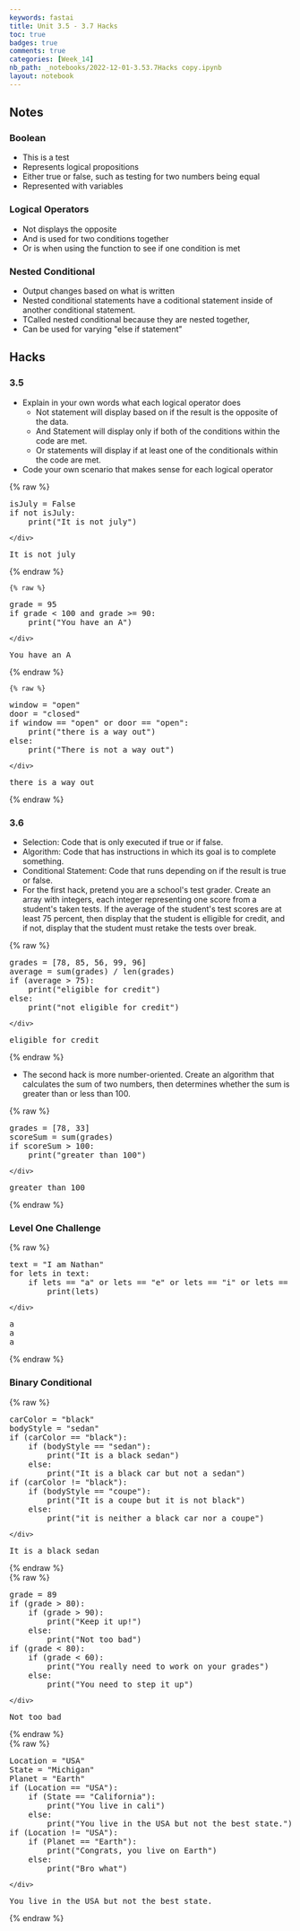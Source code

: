 ```yaml
---
keywords: fastai
title: Unit 3.5 - 3.7 Hacks
toc: true 
badges: true
comments: true
categories: [Week_14]
nb_path: _notebooks/2022-12-01-3.53.7Hacks copy.ipynb
layout: notebook
---
```


<!--
#################################################
### THIS FILE WAS AUTOGENERATED! DO NOT EDIT! ###
#################################################
# file to edit: _notebooks/2022-12-01-3.53.7Hacks copy.ipynb
-->

<div class="container" id="notebook-container">
        
<div class="cell border-box-sizing text_cell rendered"><div class="inner_cell">
<div class="text_cell_render border-box-sizing rendered_html">
<h2 id="Notes">Notes<a class="anchor-link" href="#Notes"> </a></h2><h3 id="Boolean">Boolean<a class="anchor-link" href="#Boolean"> </a></h3><ul>
<li>This is a test</li>
<li>Represents logical propositions</li>
<li>Either true or false, such as testing for two numbers being equal</li>
<li>Represented with variables</li>
</ul>
<h3 id="Logical-Operators">Logical Operators<a class="anchor-link" href="#Logical-Operators"> </a></h3><ul>
<li>Not displays the opposite</li>
<li>And is used for two conditions together</li>
<li>Or is when using the function to see if one condition is met</li>
</ul>
<h3 id="Nested-Conditional">Nested Conditional<a class="anchor-link" href="#Nested-Conditional"> </a></h3><ul>
<li>Output changes based on what is written</li>
<li>Nested conditional statements have a coditional statement inside of another conditional statement.</li>
<li>TCalled nested conditional because they are nested together,</li>
<li>Can be used for varying "else if statement"</li>
</ul>

</div>
</div>
</div>
<div class="cell border-box-sizing text_cell rendered"><div class="inner_cell">
<div class="text_cell_render border-box-sizing rendered_html">
<h2 id="Hacks">Hacks<a class="anchor-link" href="#Hacks"> </a></h2><h3 id="3.5">3.5<a class="anchor-link" href="#3.5"> </a></h3><ul>
<li>Explain in your own words what each logical operator does<ul>
<li>Not statement will display based on if the result is the opposite of the data. </li>
<li>And Statement will display only if both of the conditions within the code are met.</li>
<li>Or statements will display if at least one of the conditionals within the code are met.</li>
</ul>
</li>
<li>Code your own scenario that makes sense for each logical operator</li>
</ul>

</div>
</div>
</div>
    {% raw %}
    
<div class="cell border-box-sizing code_cell rendered">
<div class="input">

<div class="inner_cell">
    <div class="input_area">
<div class=" highlight hl-ipython3"><pre><span></span><span class="n">isJuly</span> <span class="o">=</span> <span class="kc">False</span>
<span class="k">if</span> <span class="ow">not</span> <span class="n">isJuly</span><span class="p">:</span>
    <span class="nb">print</span><span class="p">(</span><span class="s2">&quot;It is not july&quot;</span><span class="p">)</span>
</pre></div>

    </div>
</div>
</div>

<div class="output_wrapper">
<div class="output">

<div class="output_area">

<div class="output_subarea output_stream output_stdout output_text">
<pre>It is not july
</pre>
</div>
</div>

</div>
</div>

</div>
    {% endraw %}

    {% raw %}
    
<div class="cell border-box-sizing code_cell rendered">
<div class="input">

<div class="inner_cell">
    <div class="input_area">
<div class=" highlight hl-ipython3"><pre><span></span><span class="n">grade</span> <span class="o">=</span> <span class="mi">95</span>
<span class="k">if</span> <span class="n">grade</span> <span class="o">&lt;</span> <span class="mi">100</span> <span class="ow">and</span> <span class="n">grade</span> <span class="o">&gt;=</span> <span class="mi">90</span><span class="p">:</span>
    <span class="nb">print</span><span class="p">(</span><span class="s2">&quot;You have an A&quot;</span><span class="p">)</span>
</pre></div>

    </div>
</div>
</div>

<div class="output_wrapper">
<div class="output">

<div class="output_area">

<div class="output_subarea output_stream output_stdout output_text">
<pre>You have an A
</pre>
</div>
</div>

</div>
</div>

</div>
    {% endraw %}

    {% raw %}
    
<div class="cell border-box-sizing code_cell rendered">
<div class="input">

<div class="inner_cell">
    <div class="input_area">
<div class=" highlight hl-ipython3"><pre><span></span><span class="n">window</span> <span class="o">=</span> <span class="s2">&quot;open&quot;</span>
<span class="n">door</span> <span class="o">=</span> <span class="s2">&quot;closed&quot;</span>
<span class="k">if</span> <span class="n">window</span> <span class="o">==</span> <span class="s2">&quot;open&quot;</span> <span class="ow">or</span> <span class="n">door</span> <span class="o">==</span> <span class="s2">&quot;open&quot;</span><span class="p">:</span>
    <span class="nb">print</span><span class="p">(</span><span class="s2">&quot;there is a way out&quot;</span><span class="p">)</span>
<span class="k">else</span><span class="p">:</span>
    <span class="nb">print</span><span class="p">(</span><span class="s2">&quot;There is not a way out&quot;</span><span class="p">)</span>
</pre></div>

    </div>
</div>
</div>

<div class="output_wrapper">
<div class="output">

<div class="output_area">

<div class="output_subarea output_stream output_stdout output_text">
<pre>there is a way out
</pre>
</div>
</div>

</div>
</div>

</div>
    {% endraw %}

<div class="cell border-box-sizing text_cell rendered"><div class="inner_cell">
<div class="text_cell_render border-box-sizing rendered_html">
<h3 id="3.6">3.6<a class="anchor-link" href="#3.6"> </a></h3><ul>
<li>Selection: Code that is only executed if true or if false.</li>
<li>Algorithm: Code that has instructions in which its goal is to complete something.</li>
<li>Conditional Statement: Code that runs depending on if the result is true or false.</li>
<li>For the first hack, pretend you are a school's test grader. Create an array with integers, each integer representing one score from a student's taken tests. If the average of the student's test scores are at least 75 percent, then display that the student is elligible for credit, and if not, display that the student must retake the tests over break. </li>
</ul>

</div>
</div>
</div>
    {% raw %}
    
<div class="cell border-box-sizing code_cell rendered">
<div class="input">

<div class="inner_cell">
    <div class="input_area">
<div class=" highlight hl-ipython3"><pre><span></span><span class="n">grades</span> <span class="o">=</span> <span class="p">[</span><span class="mi">78</span><span class="p">,</span> <span class="mi">85</span><span class="p">,</span> <span class="mi">56</span><span class="p">,</span> <span class="mi">99</span><span class="p">,</span> <span class="mi">96</span><span class="p">]</span>
<span class="n">average</span> <span class="o">=</span> <span class="nb">sum</span><span class="p">(</span><span class="n">grades</span><span class="p">)</span> <span class="o">/</span> <span class="nb">len</span><span class="p">(</span><span class="n">grades</span><span class="p">)</span>
<span class="k">if</span> <span class="p">(</span><span class="n">average</span> <span class="o">&gt;</span> <span class="mi">75</span><span class="p">):</span>
    <span class="nb">print</span><span class="p">(</span><span class="s2">&quot;eligible for credit&quot;</span><span class="p">)</span>
<span class="k">else</span><span class="p">:</span>
    <span class="nb">print</span><span class="p">(</span><span class="s2">&quot;not eligible for credit&quot;</span><span class="p">)</span>
</pre></div>

    </div>
</div>
</div>

<div class="output_wrapper">
<div class="output">

<div class="output_area">

<div class="output_subarea output_stream output_stdout output_text">
<pre>eligible for credit
</pre>
</div>
</div>

</div>
</div>

</div>
    {% endraw %}

<div class="cell border-box-sizing text_cell rendered"><div class="inner_cell">
<div class="text_cell_render border-box-sizing rendered_html">
<ul>
<li>The second hack is more number-oriented. Create an algorithm that calculates the sum of two numbers, then determines whether the sum is greater than or less than 100.</li>
</ul>

</div>
</div>
</div>
    {% raw %}
    
<div class="cell border-box-sizing code_cell rendered">
<div class="input">

<div class="inner_cell">
    <div class="input_area">
<div class=" highlight hl-ipython3"><pre><span></span><span class="n">grades</span> <span class="o">=</span> <span class="p">[</span><span class="mi">78</span><span class="p">,</span> <span class="mi">33</span><span class="p">]</span>
<span class="n">scoreSum</span> <span class="o">=</span> <span class="nb">sum</span><span class="p">(</span><span class="n">grades</span><span class="p">)</span>
<span class="k">if</span> <span class="n">scoreSum</span> <span class="o">&gt;</span> <span class="mi">100</span><span class="p">:</span>
    <span class="nb">print</span><span class="p">(</span><span class="s2">&quot;greater than 100&quot;</span><span class="p">)</span>
</pre></div>

    </div>
</div>
</div>

<div class="output_wrapper">
<div class="output">

<div class="output_area">

<div class="output_subarea output_stream output_stdout output_text">
<pre>greater than 100
</pre>
</div>
</div>

</div>
</div>

</div>
    {% endraw %}

<div class="cell border-box-sizing text_cell rendered"><div class="inner_cell">
<div class="text_cell_render border-box-sizing rendered_html">
<h3 id="Level-One-Challenge">Level One Challenge<a class="anchor-link" href="#Level-One-Challenge"> </a></h3>
</div>
</div>
</div>
    {% raw %}
    
<div class="cell border-box-sizing code_cell rendered">
<div class="input">

<div class="inner_cell">
    <div class="input_area">
<div class=" highlight hl-ipython3"><pre><span></span><span class="n">text</span> <span class="o">=</span> <span class="s2">&quot;I am Nathan&quot;</span>
<span class="k">for</span> <span class="n">lets</span> <span class="ow">in</span> <span class="n">text</span><span class="p">:</span>
    <span class="k">if</span> <span class="n">lets</span> <span class="o">==</span> <span class="s2">&quot;a&quot;</span> <span class="ow">or</span> <span class="n">lets</span> <span class="o">==</span> <span class="s2">&quot;e&quot;</span> <span class="ow">or</span> <span class="n">lets</span> <span class="o">==</span> <span class="s2">&quot;i&quot;</span> <span class="ow">or</span> <span class="n">lets</span> <span class="o">==</span> <span class="s2">&quot;o&quot;</span> <span class="ow">or</span> <span class="n">lets</span> <span class="o">==</span> <span class="s2">&quot;u&quot;</span><span class="p">:</span>
        <span class="nb">print</span><span class="p">(</span><span class="n">lets</span><span class="p">)</span>
</pre></div>

    </div>
</div>
</div>

<div class="output_wrapper">
<div class="output">

<div class="output_area">

<div class="output_subarea output_stream output_stdout output_text">
<pre>a
a
a
</pre>
</div>
</div>

</div>
</div>

</div>
    {% endraw %}

<div class="cell border-box-sizing text_cell rendered"><div class="inner_cell">
<div class="text_cell_render border-box-sizing rendered_html">
<h3 id="Binary-Conditional">Binary Conditional<a class="anchor-link" href="#Binary-Conditional"> </a></h3><!-- ![]({{ site.baseurl }}/images/Flowchart1.png "ex1") -->
</div>
</div>
</div>
    {% raw %}
    
<div class="cell border-box-sizing code_cell rendered">
<div class="input">

<div class="inner_cell">
    <div class="input_area">
<div class=" highlight hl-ipython3"><pre><span></span><span class="n">carColor</span> <span class="o">=</span> <span class="s2">&quot;black&quot;</span>
<span class="n">bodyStyle</span> <span class="o">=</span> <span class="s2">&quot;sedan&quot;</span>
<span class="k">if</span> <span class="p">(</span><span class="n">carColor</span> <span class="o">==</span> <span class="s2">&quot;black&quot;</span><span class="p">):</span>
    <span class="k">if</span> <span class="p">(</span><span class="n">bodyStyle</span> <span class="o">==</span> <span class="s2">&quot;sedan&quot;</span><span class="p">):</span>
        <span class="nb">print</span><span class="p">(</span><span class="s2">&quot;It is a black sedan&quot;</span><span class="p">)</span>
    <span class="k">else</span><span class="p">:</span>
        <span class="nb">print</span><span class="p">(</span><span class="s2">&quot;It is a black car but not a sedan&quot;</span><span class="p">)</span>
<span class="k">if</span> <span class="p">(</span><span class="n">carColor</span> <span class="o">!=</span> <span class="s2">&quot;black&quot;</span><span class="p">):</span>
    <span class="k">if</span> <span class="p">(</span><span class="n">bodyStyle</span> <span class="o">==</span> <span class="s2">&quot;coupe&quot;</span><span class="p">):</span>
        <span class="nb">print</span><span class="p">(</span><span class="s2">&quot;It is a coupe but it is not black&quot;</span><span class="p">)</span>
    <span class="k">else</span><span class="p">:</span>
        <span class="nb">print</span><span class="p">(</span><span class="s2">&quot;it is neither a black car nor a coupe&quot;</span><span class="p">)</span>
</pre></div>

    </div>
</div>
</div>

<div class="output_wrapper">
<div class="output">

<div class="output_area">

<div class="output_subarea output_stream output_stdout output_text">
<pre>It is a black sedan
</pre>
</div>
</div>

</div>
</div>

</div>
    {% endraw %}

<div class="cell border-box-sizing text_cell rendered"><div class="inner_cell">
<div class="text_cell_render border-box-sizing rendered_html">
<!-- ![]({{ site.baseurl }}/images/Flowchart2.png "ex2") -->
</div>
</div>
</div>
    {% raw %}
    
<div class="cell border-box-sizing code_cell rendered">
<div class="input">

<div class="inner_cell">
    <div class="input_area">
<div class=" highlight hl-ipython3"><pre><span></span><span class="n">grade</span> <span class="o">=</span> <span class="mi">89</span>
<span class="k">if</span> <span class="p">(</span><span class="n">grade</span> <span class="o">&gt;</span> <span class="mi">80</span><span class="p">):</span>
    <span class="k">if</span> <span class="p">(</span><span class="n">grade</span> <span class="o">&gt;</span> <span class="mi">90</span><span class="p">):</span>
        <span class="nb">print</span><span class="p">(</span><span class="s2">&quot;Keep it up!&quot;</span><span class="p">)</span>
    <span class="k">else</span><span class="p">:</span>
        <span class="nb">print</span><span class="p">(</span><span class="s2">&quot;Not too bad&quot;</span><span class="p">)</span>
<span class="k">if</span> <span class="p">(</span><span class="n">grade</span> <span class="o">&lt;</span> <span class="mi">80</span><span class="p">):</span>
    <span class="k">if</span> <span class="p">(</span><span class="n">grade</span> <span class="o">&lt;</span> <span class="mi">60</span><span class="p">):</span>
        <span class="nb">print</span><span class="p">(</span><span class="s2">&quot;You really need to work on your grades&quot;</span><span class="p">)</span>
    <span class="k">else</span><span class="p">:</span>
        <span class="nb">print</span><span class="p">(</span><span class="s2">&quot;You need to step it up&quot;</span><span class="p">)</span>
</pre></div>

    </div>
</div>
</div>

<div class="output_wrapper">
<div class="output">

<div class="output_area">

<div class="output_subarea output_stream output_stdout output_text">
<pre>Not too bad
</pre>
</div>
</div>

</div>
</div>

</div>
    {% endraw %}

<div class="cell border-box-sizing text_cell rendered"><div class="inner_cell">
<div class="text_cell_render border-box-sizing rendered_html">
<!-- ![]({{ site.baseurl }}/images/Flowchart3.png "ex3") -->
</div>
</div>
</div>
    {% raw %}
    
<div class="cell border-box-sizing code_cell rendered">
<div class="input">

<div class="inner_cell">
    <div class="input_area">
<div class=" highlight hl-ipython3"><pre><span></span><span class="n">Location</span> <span class="o">=</span> <span class="s2">&quot;USA&quot;</span>
<span class="n">State</span> <span class="o">=</span> <span class="s2">&quot;Michigan&quot;</span>
<span class="n">Planet</span> <span class="o">=</span> <span class="s2">&quot;Earth&quot;</span>
<span class="k">if</span> <span class="p">(</span><span class="n">Location</span> <span class="o">==</span> <span class="s2">&quot;USA&quot;</span><span class="p">):</span>
    <span class="k">if</span> <span class="p">(</span><span class="n">State</span> <span class="o">==</span> <span class="s2">&quot;California&quot;</span><span class="p">):</span>
        <span class="nb">print</span><span class="p">(</span><span class="s2">&quot;You live in cali&quot;</span><span class="p">)</span>
    <span class="k">else</span><span class="p">:</span>
        <span class="nb">print</span><span class="p">(</span><span class="s2">&quot;You live in the USA but not the best state.&quot;</span><span class="p">)</span>
<span class="k">if</span> <span class="p">(</span><span class="n">Location</span> <span class="o">!=</span> <span class="s2">&quot;USA&quot;</span><span class="p">):</span>
    <span class="k">if</span> <span class="p">(</span><span class="n">Planet</span> <span class="o">==</span> <span class="s2">&quot;Earth&quot;</span><span class="p">):</span>
        <span class="nb">print</span><span class="p">(</span><span class="s2">&quot;Congrats, you live on Earth&quot;</span><span class="p">)</span>
    <span class="k">else</span><span class="p">:</span>
        <span class="nb">print</span><span class="p">(</span><span class="s2">&quot;Bro what&quot;</span><span class="p">)</span>
</pre></div>

    </div>
</div>
</div>

<div class="output_wrapper">
<div class="output">

<div class="output_area">

<div class="output_subarea output_stream output_stdout output_text">
<pre>You live in the USA but not the best state.
</pre>
</div>
</div>

</div>
</div>

</div>
    {% endraw %}

</div>
 

